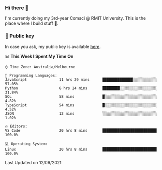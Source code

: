 ### Hi there 👋

I'm currently doing my 3rd-year Comsci @ RMIT University. This is the place where I build stuff 👀. 

### 🔑 Public key

In case you ask, my public key is available [here](https://public.auspham.dev/).

<!--START_SECTION:waka-->
📊 **This Week I Spent My Time On** 

```text
⌚︎ Time Zone: Australia/Melbourne

💬 Programming Languages: 
JavaScript               11 hrs 29 mins      ██████████████░░░░░░░░░░░   57.05% 
Python                   6 hrs 24 mins       ████████░░░░░░░░░░░░░░░░░   31.84% 
SQL                      58 mins             █░░░░░░░░░░░░░░░░░░░░░░░░   4.82% 
TypeScript               54 mins             █░░░░░░░░░░░░░░░░░░░░░░░░   4.52% 
JSON                     12 mins             ░░░░░░░░░░░░░░░░░░░░░░░░░   1.02%

🔥 Editors: 
VS Code                  20 hrs 8 mins       █████████████████████████   100.0%

💻 Operating System: 
Linux                    20 hrs 8 mins       █████████████████████████   100.0%

```


 Last Updated on 12/06/2021
<!--END_SECTION:waka-->

<!--
**rockmanvnx6/rockmanvnx6** is a ✨ _special_ ✨ repository because its `README.md` (this file) appears on your GitHub profile.

Here are some ideas to get you started:

- 🔭 I’m currently working on ...
- 🌱 I’m currently learning ...
- 👯 I’m looking to collaborate on ...
- 🤔 I’m looking for help with ...
- 💬 Ask me about ...
- 📫 How to reach me: ...
- 😄 Pronouns: ...
- ⚡ Fun fact: ...
-->

